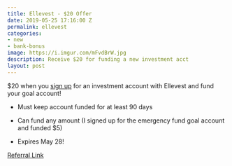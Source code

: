 ```yaml
---
title: Ellevest - $20 Offer
date: 2019-05-25 17:16:00 Z
permalink: ellevest
categories:
- new
- bank-bonus
image: https://i.imgur.com/mFvdBrW.jpg
description: Receive $20 for funding a new investment acct
layout: post
---
```


\$20 when you [sign up](https://www.ellevest.com/invite/m83gih) for an investment account with Ellevest and fund your goal account!

* Must keep account funded for at least 90 days

* Can fund any amount (I signed up for the emergency fund goal account and funded $5)

* Expires May 28!

[Referral Link](https://www.ellevest.com/invite/m83gih)

